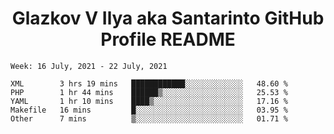 <h1 align="center">Glazkov V Ilya aka Santarinto GitHub Profile README</h1>

<!--START_SECTION:waka-->
```text
Week: 16 July, 2021 - 22 July, 2021

XML        3 hrs 19 mins   ████████████░░░░░░░░░░░░░   48.60 % 
PHP        1 hr 44 mins    ██████▒░░░░░░░░░░░░░░░░░░   25.53 % 
YAML       1 hr 10 mins    ████▒░░░░░░░░░░░░░░░░░░░░   17.16 % 
Makefile   16 mins         █░░░░░░░░░░░░░░░░░░░░░░░░   03.95 % 
Other      7 mins          ▒░░░░░░░░░░░░░░░░░░░░░░░░   01.71 % 
```
<!--END_SECTION:waka-->